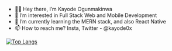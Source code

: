 - 👋🏾 Hey there, I’m Kayode Ogunmakinwa
- 👀 I’m interested in Full Stack Web and Mobile Development
- 🌱 I’m currently learning the MERN stack, and also React Native
- 📫 How to reach me? Insta, Twitter - @kayode0x

[![Top Langs](https://github-readme-stats.vercel.app/api/top-langs/?username=kayode0&layout=compact)](https://github.com/anuraghazra/github-readme-stats)


<!---
kayode0x/kayode0x is a ✨ special ✨ repository because its `README.md` (this file) appears on your GitHub profile.
You can click the Preview link to take a look at your changes.
--->
